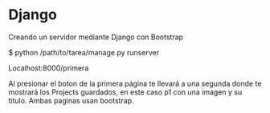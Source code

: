 # Django
Creando un servidor mediante Django con Bootstrap

$ python /path/to/tarea/manage.py runserver

Localhost:8000/primera

Al presionar el boton de la primera página te llevará a una segunda donde te mostrará los Projects guardados, en este caso p1 con una imagen y su titulo. Ambas paginas usan bootstrap.
